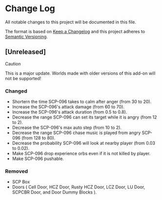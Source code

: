 # Change Log

All notable changes to this project will be documented in this file.

The format is based on [Keep a Changelog](http://keepachangelog.com/)
and this project adheres to [Semantic Versioning](http://semver.org/).

## [Unreleased]

> [!CAUTION]
> This is a major update. Worlds made with older versions of this add-on will not be supported!

### Changed

- Shortern the time SCP-096 takes to calm after anger (from 30 to 20).
- Increase the SCP-096's attack damage (from 60 to 70).
- Increase the SCP-096's attack duration (from 0.5 to 0.8).
- Decrease the range SCP-096 can set its target while it is angry (from 12 to 2).
- Decrease the SCP-096's max auto step (from 10 to 2).
- Decrease the range SCP-096 chase music is played from angry SCP-096 (from 128 to 80).
- Decrease the probability SCP-096 will look at nearby player (from 0.03 to 0.02).
- Make SCP-096 drop experience orbs even if it is not killed by player.
- Make SCP-096 pushable.

### Removed

- SCP Box
- Doors (
  Cell Door, HCZ Door,
  Rusty HCZ Door, LCZ Door,
  LU Door, SCPCBR Door,
  and Door Dummy Blocks
).
